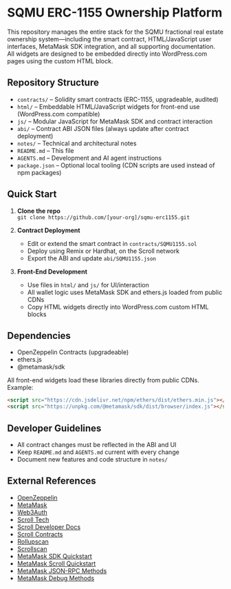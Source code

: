# SQMU ERC-1155 Ownership Platform

This repository manages the entire stack for the SQMU fractional real estate ownership system—including the smart contract, HTML/JavaScript user interfaces, MetaMask SDK integration, and all supporting documentation. All widgets are designed to be embedded directly into WordPress.com pages using the custom HTML block.

## Repository Structure

- `contracts/` – Solidity smart contracts (ERC-1155, upgradeable, audited)
- `html/` – Embeddable HTML/JavaScript widgets for front-end use (WordPress.com compatible)
- `js/` – Modular JavaScript for MetaMask SDK and contract interaction
- `abi/` – Contract ABI JSON files (always update after contract deployment)
- `notes/` – Technical and architectural notes
- `README.md` – This file
- `AGENTS.md` – Development and AI agent instructions
- `package.json` – Optional local tooling (CDN scripts are used instead of npm packages)

## Quick Start

1. **Clone the repo**  
   `git clone https://github.com/[your-org]/sqmu-erc1155.git`

2. **Contract Deployment**
   - Edit or extend the smart contract in `contracts/SQMU1155.sol`
   - Deploy using Remix or Hardhat, on the Scroll network
   - Export the ABI and update `abi/SQMU1155.json`
3. **Front-End Development**
   - Use files in `html/` and `js/` for UI/interaction
   - All wallet logic uses MetaMask SDK and ethers.js loaded from public CDNs
   - Copy HTML widgets directly into WordPress.com custom HTML blocks

## Dependencies

- OpenZeppelin Contracts (upgradeable)
- ethers.js
- @metamask/sdk

All front-end widgets load these libraries directly from public CDNs. Example:

```html
<script src="https://cdn.jsdelivr.net/npm/ethers/dist/ethers.min.js"></script>
<script src="https://unpkg.com/@metamask/sdk/dist/browser/index.js"></script>
```

## Developer Guidelines

- All contract changes must be reflected in the ABI and UI
- Keep `README.md` and `AGENTS.md` current with every change
- Document new features and code structure in `notes/`

## External References

- [OpenZeppelin](https://github.com/OpenZeppelin)
- [MetaMask](https://github.com/MetaMask)
- [Web3Auth](https://github.com/Web3Auth)
- [Scroll Tech](https://github.com/scroll-tech)
- [Scroll Developer Docs](https://docs.scroll.io/en/developers/)
- [Scroll Contracts](https://docs.scroll.io/en/developers/scroll-contracts/)
- [Rollupscan](https://scroll.io/rollupscan)
- [Scrollscan](https://scrollscan.com/)
- [MetaMask SDK Quickstart](https://docs.metamask.io/sdk/connect/javascript/)
- [MetaMask Scroll Quickstart](https://docs.metamask.io/services/reference/scroll/quickstart/)
- [MetaMask JSON-RPC Methods](https://docs.metamask.io/services/reference/scroll/json-rpc-methods/)
- [MetaMask Debug Methods](https://docs.metamask.io/services/reference/scroll/json-rpc-methods/debug/)
